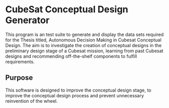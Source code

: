 # CubeSat Conceptual Design Generator

This program is an test suite to generate and display the data sets required for the Thesis titled, Autonomous Decision 
Making in Cubesat Conceptual Design. The aim is to investigate the creation of conceptual designs in the preliminary
design stage of a Cubesat mission, learning from past Cubesat designs and recommending off-the-shelf components to
fulfill requirements.

## Purpose

This software is designed to improve the conceptual design stage, to improve the conceptual design process and prevent
 unnecessary reinvention of the wheel. 